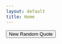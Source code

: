 ```yaml
---
layout: default
title: Home
---
```


<div id="random-quote-container">
  <!-- A random quote will be rendered here -->
</div>
<button id="newRandomQuote" class="button is-link">New Random Quote</button>

<script>
  function renderRandomQuote() {
    const container = document.getElementById('random-quote-container');
    if (!window.quotes || window.quotes.length === 0) {
      container.innerHTML = "<p>No quotes available.</p>";
      return;
    }
    const randomIndex = Math.floor(Math.random() * window.quotes.length);
    const quote = window.quotes[randomIndex];
    container.innerHTML = `
      <div class="box">
        <p class="quote">“${quote.quote}”</p>
        <p class="author">— ${quote.author}</p>
        <p class="source"><em>${quote.source}</em></p>
        ${quote.hint ? `<p class="hint"><small>Hint: ${quote.hint}</small></p>` : ''}
      </div>
    `;
  }

  document.getElementById('newRandomQuote').addEventListener('click', renderRandomQuote);
  document.addEventListener('DOMContentLoaded', renderRandomQuote);
</script>
